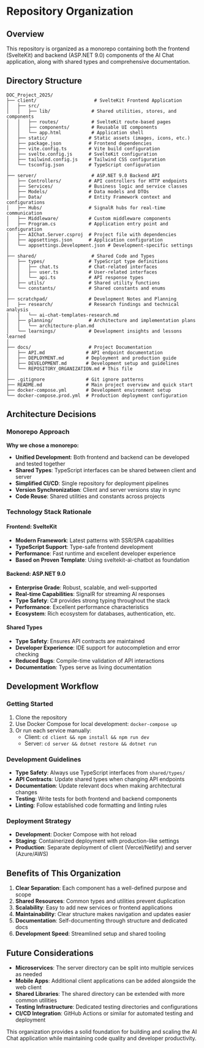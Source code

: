 # Repository Organization

## Overview

This repository is organized as a monorepo containing both the frontend (SvelteKit) and backend (ASP.NET 9.0) components of the AI Chat application, along with shared types and comprehensive documentation.

## Directory Structure

```
DOC_Project_2025/
├── client/                     # SvelteKit Frontend Application
│   ├── src/
│   │   ├── lib/               # Shared utilities, stores, and components
│   │   ├── routes/            # SvelteKit route-based pages
│   │   ├── components/        # Reusable UI components
│   │   └── app.html           # Application shell
│   ├── static/               # Static assets (images, icons, etc.)
│   ├── package.json          # Frontend dependencies
│   ├── vite.config.ts        # Vite build configuration
│   ├── svelte.config.js      # SvelteKit configuration
│   ├── tailwind.config.js    # Tailwind CSS configuration
│   └── tsconfig.json         # TypeScript configuration
│
├── server/                    # ASP.NET 9.0 Backend API
│   ├── Controllers/          # API controllers for HTTP endpoints
│   ├── Services/             # Business logic and service classes
│   ├── Models/               # Data models and DTOs
│   ├── Data/                 # Entity Framework context and configurations
│   ├── Hubs/                 # SignalR hubs for real-time communication
│   ├── Middleware/           # Custom middleware components
│   ├── Program.cs            # Application entry point and configuration
│   ├── AIChat.Server.csproj  # Project file with dependencies
│   ├── appsettings.json      # Application configuration
│   └── appsettings.Development.json # Development-specific settings
│
├── shared/                    # Shared Code and Types
│   ├── types/                # TypeScript type definitions
│   │   ├── chat.ts           # Chat-related interfaces
│   │   ├── user.ts           # User-related interfaces
│   │   └── api.ts            # API response types
│   ├── utils/                # Shared utility functions
│   └── constants/            # Shared constants and enums
│
├── scratchpad/               # Development Notes and Planning
│   ├── research/             # Research findings and technical analysis
│   │   └── ai-chat-templates-research.md
│   ├── planning/             # Architecture and implementation plans
│   │   └── architecture-plan.md
│   └── learnings/            # Development insights and lessons learned
│
├── docs/                     # Project Documentation
│   ├── API.md               # API endpoint documentation
│   ├── DEPLOYMENT.md        # Deployment and production guide
│   ├── DEVELOPMENT.md       # Development setup and guidelines
│   └── REPOSITORY_ORGANIZATION.md # This file
│
├── .gitignore               # Git ignore patterns
├── README.md                # Main project overview and quick start
├── docker-compose.yml       # Development environment setup
└── docker-compose.prod.yml  # Production deployment configuration
```

## Architecture Decisions

### Monorepo Approach

**Why we chose a monorepo:**
- **Unified Development**: Both frontend and backend can be developed and tested together
- **Shared Types**: TypeScript interfaces can be shared between client and server
- **Simplified CI/CD**: Single repository for deployment pipelines
- **Version Synchronization**: Client and server versions stay in sync
- **Code Reuse**: Shared utilities and constants across projects

### Technology Stack Rationale

#### Frontend: SvelteKit
- **Modern Framework**: Latest patterns with SSR/SPA capabilities
- **TypeScript Support**: Type-safe frontend development
- **Performance**: Fast runtime and excellent developer experience
- **Based on Proven Template**: Using sveltekit-ai-chatbot as foundation

#### Backend: ASP.NET 9.0
- **Enterprise Grade**: Robust, scalable, and well-supported
- **Real-time Capabilities**: SignalR for streaming AI responses
- **Type Safety**: C# provides strong typing throughout the stack
- **Performance**: Excellent performance characteristics
- **Ecosystem**: Rich ecosystem for databases, authentication, etc.

#### Shared Types
- **Type Safety**: Ensures API contracts are maintained
- **Developer Experience**: IDE support for autocompletion and error checking
- **Reduced Bugs**: Compile-time validation of API interactions
- **Documentation**: Types serve as living documentation

## Development Workflow

### Getting Started
1. Clone the repository
2. Use Docker Compose for local development: `docker-compose up`
3. Or run each service manually:
   - Client: `cd client && npm install && npm run dev`
   - Server: `cd server && dotnet restore && dotnet run`

### Development Guidelines
- **Type Safety**: Always use TypeScript interfaces from `shared/types/`
- **API Contracts**: Update shared types when changing API endpoints
- **Documentation**: Update relevant docs when making architectural changes
- **Testing**: Write tests for both frontend and backend components
- **Linting**: Follow established code formatting and linting rules

### Deployment Strategy
- **Development**: Docker Compose with hot reload
- **Staging**: Containerized deployment with production-like settings
- **Production**: Separate deployment of client (Vercel/Netlify) and server (Azure/AWS)

## Benefits of This Organization

1. **Clear Separation**: Each component has a well-defined purpose and scope
2. **Shared Resources**: Common types and utilities prevent duplication
3. **Scalability**: Easy to add new services or frontend applications
4. **Maintainability**: Clear structure makes navigation and updates easier
5. **Documentation**: Self-documenting through structure and dedicated docs
6. **Development Speed**: Streamlined setup and shared tooling

## Future Considerations

- **Microservices**: The server directory can be split into multiple services as needed
- **Mobile Apps**: Additional client applications can be added alongside the web client
- **Shared Libraries**: The shared directory can be extended with more common utilities
- **Testing Infrastructure**: Dedicated testing directories and configurations
- **CI/CD Integration**: GitHub Actions or similar for automated testing and deployment

This organization provides a solid foundation for building and scaling the AI Chat application while maintaining code quality and developer productivity.